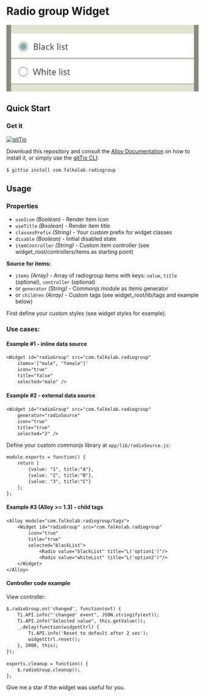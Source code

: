 # Radio group Widget
![screenshot1](screenshot1.png?raw=true "Example screenshot")

## Quick Start

### Get it 
[![gitTio](http://gitt.io/badge.svg)](http://gitt.io/component/com.falkolab.radiogroup)

Download this repository and consult the [Alloy Documentation](http://docs.appcelerator.com/titanium/latest/#!/guide/Alloy_XML_Markup-section-35621528_AlloyXMLMarkup-ImportingWidgets) on how to install it, or simply use the [gitTio CLI](http://gitt.io/cli):

`$ gittio install com.falkolab.radiogroup`

## Usage

### Properties
* `useIcon` _(Boolean)_ - Render item icon
* `useTitle` _(Boolean)_ - Render item title
* `classesPrefix` _(String)_ - Your custom prefix for widget classes
* `disable` _(Boolean)_ - Initial disabled state
* `itemController` _(String)_ - Custom item controller (see widget_root/controllers/items as starting point)

**Source for items:**

* `items` _(Array)_ - Array of radiogroup items with keys: `value`, `title` (optional), `controller` (optional)
* or `generator` _(String)_ - Commonjs module as items generator
* or `children` _(Array)_ - Custom tags (see widget_root/lib/tags and example below)
 

First define your custom styles (see widget styles for example).

### Use cases:

#### Example #1 - inline data source

	<Widget id="radioGroup" src="com.falkolab.radiogroup" 
 		items='["male", "female"]' 
	 	icon="true" 
 		title="false" 
	 	selected="male" />

#### Example #2 - external data source

	<Widget id="radioGroup" src="com.falkolab.radiogroup" 
 		generator="radioSource" 
	 	icon="true" 
 		title="true" 
	 	selected="2" />

Define your custom commonjs library at `app/lib/radioSource.js`:

	module.exports = function() {
		return [
			{value: "1", title:"A"},
			{value: "2", title:"B"},
			{value: "3", title:"C"}
		];
	}; 	 	


#### Example #3	(Alloy >= 1.3) - child tags

	<Alloy module="com.falkolab.radiogroup/tags">
		<Widget id="radioGroup" src="com.falkolab.radiogroup"		
			icon="true" 
			title="true" 
			selected="blackList">			
				<Radio value="blackList" title="L('option1')"/>
				<Radio value="whiteList" title="L('option2')"/>				
		</Widget>
	</Alloy>

 

#### Controller code example
View controller:  

	$.radioGroup.on('changed', function(evt) {
		Ti.API.info("'changed' event", JSON.stringify(evt));
		Ti.API.info("Selected value", this.getValue());
		_.delay(function(widgetCtrl) {
			Ti.API.info('Reset to default after 2 sec');
			widgetCtrl.reset();
		}, 2000, this);
	});

	exports.cleanup = function() {
		$.radioGroup.cleanup();
	};
	
Give me a star if the widget was useful for you.
